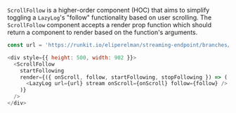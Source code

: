 `ScrollFollow` is a higher-order component (HOC) that aims to simplify
toggling a `LazyLog`'s "follow" functionality based on user scrolling.
The `ScrollFollow` component accepts a render prop function which should return a
component to render based on the function's arguments.

```js
const url = 'https://runkit.io/eliperelman/streaming-endpoint/branches/master';

<div style={{ height: 500, width: 902 }}>
  <ScrollFollow
    startFollowing
    render={({ onScroll, follow, startFollowing, stopFollowing }) => (
      <LazyLog url={url} stream onScroll={onScroll} follow={follow} />
    )}
  />
</div>
```